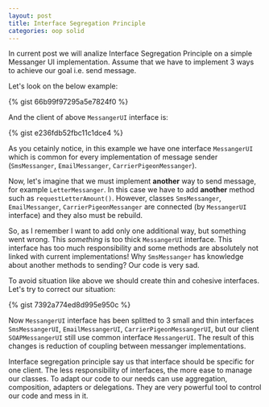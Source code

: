 ```yaml
---
layout: post
title: Interface Segregation Principle
categories: oop solid
---
```


In current post we will analize Interface Segregation Principle on a simple Messanger UI implementation. Assume that we have to implement 3 ways to achieve our goal i.e. send message.

Let's look on the below example:

{% gist 66b99f97295a5e7824f0 %} 

And the client of above `MessangerUI` interface is:

{% gist e236fdb52fbc11c1dce4 %}

As you cetainly notice, in this example we have one interface `MessangerUI` which is common for every implementation of message sender (`SmsMessanger`, `EmailMessanger`, `CarrierPigeonMessanger`).

Now, let's imagine that we must implement **another** way to send message, for example `LetterMessanger`. In this case we have to add **another** method such as `requestLetterAmount()`. However, classes `SmsMessanger`, `EmailMessanger`, `CarrierPigeonMessanger` are connected (by `MessangerUI` interface) and they also must be rebuild. 

So, as I remember I want to add only one additional way, but something went wrong. This *something* is too thick `MessangerUI` interface. This interface has too much responsibility and some methods are absolutely not linked with current implementations! Why `SmsMessanger` has knowledge about another methods to sending? Our code is very sad.

To avoid situation like above we should create thin and cohesive interfaces. Let's try to correct our situation:

{% gist 7392a774ed8d995e950c %} 

Now `MessangerUI` interface has been splitted to 3 small and thin interfaces `SmsMessangerUI`, `EmailMessangerUI`, `CarrierPigeonMessangerUI`, but our client `SOAPMessangerUI` still use common interface `MessangerUI`. The result of this changes is reduction of coupling between messanger implementations.

Interface segregation principle say us that interface should be specific for one client. The less responsibility of interfaces, the more ease to manage our classes. To adapt our code to our needs can use aggregation, composition, adapters or delegations. They are very powerful tool to control our code and mess in it.



